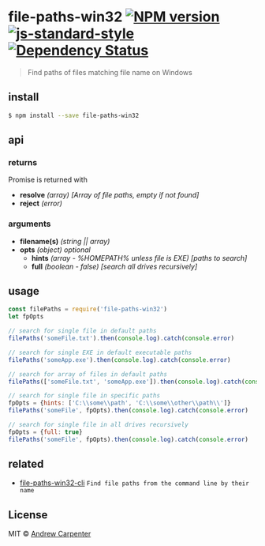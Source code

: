 # file-paths-win32 [![NPM version](https://badge.fury.io/js/file-paths-win32.svg)](https://npmjs.org/package/file-paths-win32)   [![js-standard-style](https://img.shields.io/badge/code%20style-standard-brightgreen.svg?style=flat)](https://github.com/feross/standard)   [![Dependency Status](https://dependencyci.com/github/doesdev/file-paths-win32/badge)](https://dependencyci.com/github/doesdev/file-paths-win32)

> Find paths of files matching file name on Windows

## install

```sh
$ npm install --save file-paths-win32
```

## api

### returns
Promise is returned with
- **resolve** *(array) [Array of file paths, empty if not found]*
- **reject** *(error)*

### arguments
- **filename(s)** *(string || array)*
- **opts** *(object) optional*
  - **hints** *(array - %HOMEPATH% unless file is EXE) [paths to search]*
  - **full** *(boolean - false) [search all drives recursively]*

## usage

```js
const filePaths = require('file-paths-win32')
let fpOpts

// search for single file in default paths
filePaths('someFile.txt').then(console.log).catch(console.error)

// search for single EXE in default executable paths
filePaths('someApp.exe').then(console.log).catch(console.error)

// search for array of files in default paths
filePaths(['someFile.txt', 'someApp.exe']).then(console.log).catch(console.error)

// search for single file in specific paths
fpOpts = {hints: ['C:\\some\\path', 'C:\\some\\other\\path\\']}
filePaths('someFile', fpOpts).then(console.log).catch(console.error)

// search for single file in all drives recursively
fpOpts = {full: true}
filePaths('someFile', fpOpts).then(console.log).catch(console.error)
```

## related
- [file-paths-win32-cli](https://github.com/doesdev/file-paths-win32-cli) `Find file paths from the command line by their name`

## License

MIT © [Andrew Carpenter](https://github.com/doesdev)
